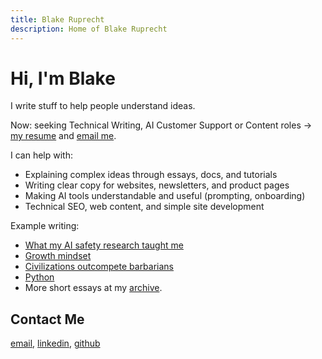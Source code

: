 ```yaml
---
title: Blake Ruprecht
description: Home of Blake Ruprecht
---
```


# Hi, I'm Blake
I write stuff to help people understand ideas.

Now: seeking Technical Writing, AI Customer Support or Content roles → [my resume](/cv.pdf) and [email me](mailto:blakecruprecht@gmail.com).

I can help with:
- Explaining complex ideas through essays, docs, and tutorials
- Writing clear copy for websites, newsletters, and product pages
- Making AI tools understandable and useful (prompting, onboarding)
- Technical SEO, web content, and simple site development

Example writing:
- [What my AI safety research taught me](/research)
- [Growth mindset](/growth-mindset)
- [Civilizations outcompete barbarians](/civilization)
- [Python](/python)
- More short essays at my [archive](/archive).

## Contact Me
[email](mailto:blakecruprecht@gmail.com), [linkedin](https://linkedin.com/in/BlakeRuprecht), [github](https://github.com/BlakeRuprecht)